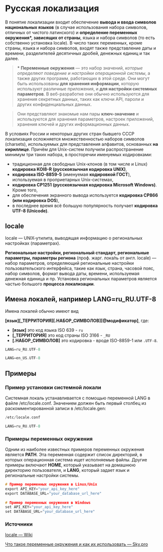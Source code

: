 # Русская локализация 

В понятие локализации входит обеспечение **вывода и ввода символов национальных языков** (в случае использования набора символов, 
отличных от чистого латинского) и **определение переменных окружения\*, зависящих от страны**, языка и набора символов 
(то есть собственно установка locale). В число таких переменных, кроме страны, языка и набора символов, входят 
также представление даты и времени, разделителей десятичных дробей, денежных единиц и так далее. 

> **\* Переменные окружения** — это набор значений, *которые определяют поведение и настройки операционной системы*, 
а также других программ, работающих в этой среде. Они могут быть использованы **для хранения информации**, 
которую используют различные приложения, и **для настройки системных параметров**. В веб-разработке они обычно 
используются для хранения секретных данных, таких как ключи API, пароли и других конфиденциальных данных.

> Они представляют знакомые нам пары **ключ-значение** и используются для хранения параметров, настроек приложений,
хранения ключей и других информационных данных.

В условиях России и некоторых других стран бывшего СССР локализация осложняется множественностью наборов символов (charsets), 
используемых для представления алфавитов, основанных **на кириллице**. Причём для Unix-систем получили распространение минимум 
три таких набора, в просторечии именуемых кодировками: 
- традиционная для свободных Unix-клонов (в том числе и Linux) **кодировка KOI8-R (русскоязычная кодировка UNIX)**,
- **кодировка ISO-8859-5** (именуемая **кодировкой ГОСТ**), используемая в проприетарных Unix-системах,
- **кодировка CP1251 (русскоязычная кодировка Microsoft Windows)**.
Кроме того,
- для обеспечения экранного вывода используется **кодировка CP866 (или кодировка DOS**),
- в последнее время всё большую популярность получает **кодировка UTF-8 (Unicode)**.


## locale

locale — UNIX‐утилита, выводящая информацию о региональных настройках (параметрах). 

**Региональные настройки, региональный стандарт, региональные параметры, параметры региона** (проф. жарг. лока́ль 
от англ. locale) — набор параметров, определяющий региональные настройки пользовательского интерфейса, 
такие как язык, страна, часовой пояс, набор символов, формат вывода даты, времени, используемая денежная единица и пр.
Установка региональных параметров является частью большого **процесса локализации**. 


## Имена локалей, например LANG=ru_RU.UTF-8

Имена локалей обычно имеют вид 

**[язык][_ТЕРРИТОРИЯ][.НАБОР_СИМВОЛОВ][@модификатор]**, где: 
- **[язык]** это код языка ISO 639 - `ru`
- **[_ТЕРРИТОРИЯ]** это код страны ISO 3166 - `_RU`
- **[.НАБОР_СИМВОЛОВ]** это кодировка - вроде ISO-8859-1 или `.UTF-8`.
```c
LANG=ru_RU.UTF-8
```
```c
LANG=en_US.UTF-8
```


## Примеры 

### Пример установки системной локали

Системная локаль устанавливается с помощью переменной LANG в файле /etc/locale.conf. 
Значением должен быть первый столбец из раскомментированной записи в /etc/locale.gen:
```C
/etc/locale.conf

LANG=ru_RU.UTF-8
```

### Примеры переменных окружения

Одним из наиболее известных примеров переменных окружения является **PATH**. Эта переменная содержит список директорий, 
в которых операционная система ищет исполняемые файлы. Другие примеры включают **HOME**, который указывает на домашнюю 
директорию пользователя, и **LANG**, который задает язык и региональные настройки системы.
```c
# Пример переменных окружения в Linux/Unix
export API_KEY="your_api_key_here"
export DATABASE_URL="your_database_url_here"
 
# Пример переменных окружения в Windows
set API_KEY="your_api_key_here"
set DATABASE_URL="your_database_url_here"
```

### Источники

[locale — Wiki](https://ru.wikipedia.org/wiki/Locale)

[Что такое переменные окружения и как их использовать — Sky.pro](https://sky.pro/media/chto-takoe-peremennye-okruzheniya-i-kak-ih-ispolzovat/)



